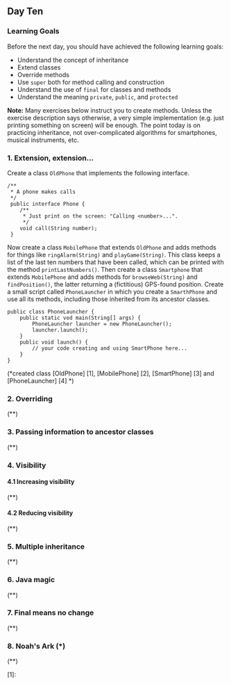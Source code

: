 ## Day Ten

### Learning Goals

Before the next day, you should have achieved the following learning goals:
  * Understand the concept of inheritance
  * Extend classes
  * Override methods
  * Use `super` both for method calling and construction
  * Understand the use of `final` for classes and methods
  * Understand the meaning `private`, `public`, and `protected`
  
  **Note:** Many exercises below instruct you to create methods. Unless the exercise description says otherwise, a very
simple implementation (e.g. just printing something on screen) will be enough. The point today is on practicing 
inheritance, not over-complicated algorithms for smartphones, musical instruments, etc.
  
### 1. Extension, extension...

Create a class `OldPhone` that implements the following interface.
```
/**
 * A phone makes calls
 */
 public interface Phone {
    /**
     * Just print on the screen: "Calling <number>...".
     */
    void call(String number);
 }
```
Now create a class `MobilePhone` that extends `OldPhone` and adds methods for things like `ringAlarm(String)` and 
`playGame(String)`. This class keeps a list of the last ten numbers that have been called, which can be printed with
the method `printLastNumbers()`.
	Then create a class `Smartphone` that extends `MobilePhone` and adds methods for `browseWeb(String)` and
`findPosition()`, the latter returning a (fictitious) GPS-found position.
	Create a small script called `PhoneLauncher` in which you create a `SmarthPhone` and use all its methods, including
those inherited from its ancestor classes.
```
public class PhoneLauncher {
	public static vod main(String[] args) {
		PhoneLauncher launcher = new PhoneLauncher();
		launcher.launch();
	}
	public void launch() {
		// your code creating and using SmartPhone here...
	}
}
```

(*created class [OldPhone] [1], [MobilePhone] [2], [SmartPhone] [3] and [PhoneLauncher] [4] *)

### 2. Overriding

(**)

### 3. Passing information to ancestor classes

(**)

### 4. Visibility

#### 4.1 Increasing visibility

(**)

#### 4.2 Reducing visibility

(**)

### 5. Multiple inheritance

(**)

### 6. Java magic

(**)

### 7. Final means no change

(**)

### 8. Noah's Ark (*)

(**)

[1]:
